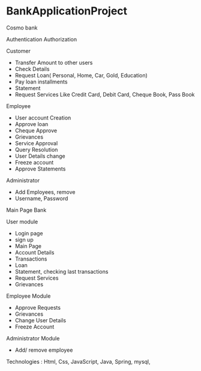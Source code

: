 # BankApplicationProject

Cosmo bank
 
Authentication
Authorization

Customer
  - Transfer Amount to other users
  - Check Details
  - Request Loan( Personal, Home, Car, Gold, Education)
  - Pay loan installments
  - Statement
  - Request Services Like Credit Card, Debit Card, Cheque Book, Pass Book

Employee
 - User account Creation
 - Approve loan
 - Cheque Approve
 - Grievances
 - Service Approval
 - Query Resolution  
 - User Details change
 - Freeze account
 - Approve Statements

Administrator
 - Add Employees, remove
 - Username, Password

Main Page Bank

User module
 - Login page
 - sign up
 - Main Page
 - Account Details
 - Transactions
 - Loan
 - Statement, checking last transactions
 - Request Services
 - Grievances
	
Employee Module
 - Approve Requests
 - Grievances
 - Change User Details
 - Freeze Account

Administrator Module
 - Add/ remove employee

Technologies :  Html, Css, JavaScript, Java, Spring, mysql, 
